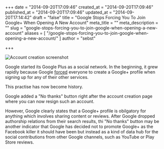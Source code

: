 +++
date = "2014-09-20T17:09:46"
created_at = "2014-09-20T17:09:46"
published_at = "2014-09-20T17:09:46"
updated_at = "2014-09-20T17:14:42"
draft = "false"
title = "Google Stops Forcing You To Join Google+ When Opening A New Account"
meta_title = ""
meta_description = ""
slug = "google-stops-forcing-you-to-join-google-when-opening-a-new-account"
aliases = [ "/google-stops-forcing-you-to-join-google-when-opening-a-new-account/" ]
author = "sebst"

+++

![Account creation screenshot](/content/images/2014/Sep/googlenoforce.png)

Google started its Google Plus as a social network. In the beginning, it grew rapidly because Google [forced](http://marketingland.com/google-now-forcing-all-new-users-to-create-google-enabled-accounts-3912) everyone to create a Google+ profile when signing up for any of their other services.

This practise has now become history.

Google added a "No thanks" button right after the account creation page where you can now resign such an account.

However, Google clearly states that a Google+ profile is obilgatory for anything which involves sharing content or reviews. After Google dropped authorship relations from their search results, thi "No thanks" button may be another indicator that Google has decided not to promote Google+ as the Facebook killer it should have been but instead as a kind of data hub for the social contributions from other Google channels, such as YouTube or Play Store reviews.